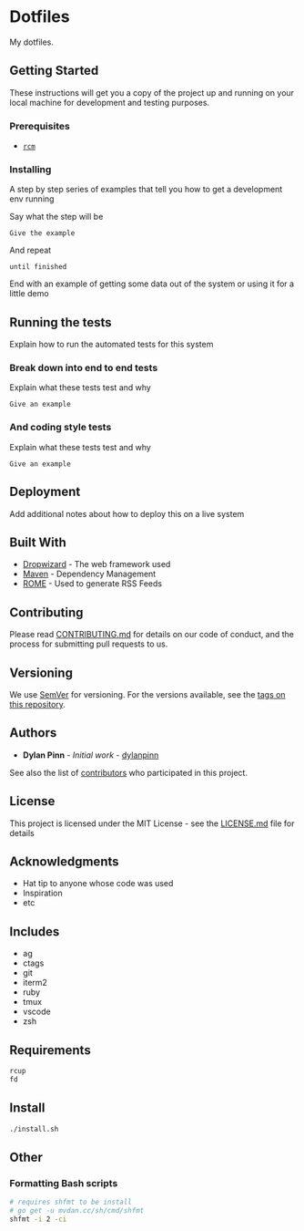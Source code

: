 # Dotfiles

My dotfiles.

## Getting Started

These instructions will get you a copy of the project up and running on your local machine for development and testing purposes.

### Prerequisites

* [`rcm`](https://github.com/thoughtbot/rcm)

### Installing

A step by step series of examples that tell you how to get a development env running

Say what the step will be

```
Give the example
```

And repeat

```
until finished
```

End with an example of getting some data out of the system or using it for a little demo

## Running the tests

Explain how to run the automated tests for this system

### Break down into end to end tests

Explain what these tests test and why

```
Give an example
```

### And coding style tests

Explain what these tests test and why

```
Give an example
```

## Deployment

Add additional notes about how to deploy this on a live system

## Built With

* [Dropwizard](http://www.dropwizard.io/1.0.2/docs/) - The web framework used
* [Maven](https://maven.apache.org/) - Dependency Management
* [ROME](https://rometools.github.io/rome/) - Used to generate RSS Feeds

## Contributing

Please read [CONTRIBUTING.md](https://gist.github.com/PurpleBooth/b24679402957c63ec426) for details on our code of conduct, and the process for submitting pull requests to us.

## Versioning

We use [SemVer](http://semver.org/) for versioning. For the versions available, see the [tags on this repository](https://github.com/dylanpinn/dotfiles/tags).

## Authors

* **Dylan Pinn** - *Initial work* - [dylanpinn](https://github.com/dylanpinn)

See also the list of [contributors](https://github.com/dylanpinn/dotfiles/contributors) who participated in this project.

## License

This project is licensed under the MIT License - see the [LICENSE.md](LICENSE.md) file for details

## Acknowledgments

* Hat tip to anyone whose code was used
* Inspiration
* etc

## Includes

- ag
- ctags
- git
- iterm2
- ruby
- tmux
- vscode
- zsh

## Requirements

```bash
rcup
fd
```

## Install

```bash
./install.sh
```

## Other

### Formatting Bash scripts

```bash
# requires shfmt to be install
# go get -u mvdan.cc/sh/cmd/shfmt
shfmt -i 2 -ci
```

